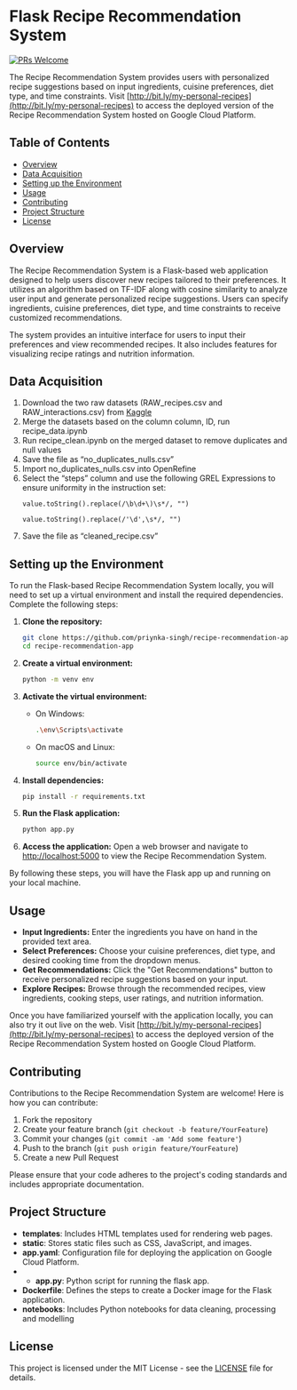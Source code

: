 # Flask Recipe Recommendation System
[![PRs Welcome](https://img.shields.io/badge/PRs-welcome-green.svg)](https://github.com/priynka-singh/recipe-recommendation-app/pull/new/master)

The Recipe Recommendation System provides users with personalized recipe suggestions based on input ingredients, cuisine preferences, diet type, and time constraints.
Visit [http://bit.ly/my-personal-recipes](http://bit.ly/my-personal-recipes) to access the deployed version of the Recipe Recommendation System hosted on Google Cloud Platform.

## Table of Contents
- [Overview](#overview)
- [Data Acquisition](#data-acquisition)
- [Setting up the Environment](#setting-up-the-environment)
- [Usage](#usage)
- [Contributing](#contributing)
- [Project Structure](#project-structure)
- [License](#license)

## Overview
The Recipe Recommendation System is a Flask-based web application designed to help users discover new recipes tailored to their preferences. It utilizes an algorithm based on TF-IDF along with cosine similarity to analyze user input and generate personalized recipe suggestions. Users can specify ingredients, cuisine preferences, diet type, and time constraints to receive customized recommendations.

The system provides an intuitive interface for users to input their preferences and view recommended recipes. It also includes features for visualizing recipe ratings and nutrition information.

## Data Acquisition
1. Download the two raw datasets (RAW_recipes.csv and RAW_interactions.csv) from [Kaggle](https://www.kaggle.com/datasets/shuyangli94/food-com-recipes-and-user-interactions/data)
2. Merge the datasets based on the column column, ID, run recipe_data.ipynb
3. Run recipe_clean.ipynb on the merged dataset to remove duplicates and null values
4. Save the file as “no_duplicates_nulls.csv”
5. Import no_duplicates_nulls.csv into OpenRefine
6. Select the “steps” column and use the following GREL Expressions to ensure uniformity in the instruction set:
    ```
    value.toString().replace(/\b\d+\)\s*/, "")
    ```
    ```
    value.toString().replace(/'\d',\s*/, "")
    ```
7. Save the file as “cleaned_recipe.csv”


## Setting up the Environment

To run the Flask-based Recipe Recommendation System locally, you will need to set up a virtual environment and install the required dependencies. Complete the following steps:

1. **Clone the repository:**
    ```sh
    git clone https://github.com/priynka-singh/recipe-recommendation-app.git
    cd recipe-recommendation-app
    ```

2. **Create a virtual environment:**
    ```sh
    python -m venv env
    ```

3. **Activate the virtual environment:**
    - On Windows:
        ```sh
        .\env\Scripts\activate
        ```
    - On macOS and Linux:
        ```sh
        source env/bin/activate
        ```

4. **Install dependencies:**
    ```sh
    pip install -r requirements.txt
    ```

5. **Run the Flask application:**
    ```sh
    python app.py
    ```

6. **Access the application:**
    Open a web browser and navigate to [http://localhost:5000](http://localhost:5000) to view the Recipe Recommendation System.

By following these steps, you will have the Flask app up and running on your local machine.

## Usage
- **Input Ingredients:** Enter the ingredients you have on hand in the provided text area.
- **Select Preferences:** Choose your cuisine preferences, diet type, and desired cooking time from the dropdown menus.
- **Get Recommendations:** Click the "Get Recommendations" button to receive personalized recipe suggestions based on your input.
- **Explore Recipes:** Browse through the recommended recipes, view ingredients, cooking steps, user ratings, and nutrition information.

Once you have familiarized yourself with the application locally, you can also try it out live on the web. Visit [http://bit.ly/my-personal-recipes](http://bit.ly/my-personal-recipes) to access the deployed version of the Recipe Recommendation System hosted on Google Cloud Platform.


## Contributing
Contributions to the Recipe Recommendation System are welcome! Here is how you can contribute:

1. Fork the repository
2. Create your feature branch (`git checkout -b feature/YourFeature`)
3. Commit your changes (`git commit -am 'Add some feature'`)
4. Push to the branch (`git push origin feature/YourFeature`)
5. Create a new Pull Request

Please ensure that your code adheres to the project's coding standards and includes appropriate documentation.

## Project Structure

- **templates**: Includes HTML templates used for rendering web pages.
- **static**: Stores static files such as CSS, JavaScript, and images.
- **app.yaml**: Configuration file for deploying the application on Google Cloud Platform.
- - **app.py**: Python script for running the flask app.
- **Dockerfile**: Defines the steps to create a Docker image for the Flask application.
- **notebooks**: Includes Python notebooks for data cleaning, processing and modelling
  
## License
This project is licensed under the MIT License - see the [LICENSE](LICENSE) file for details.
